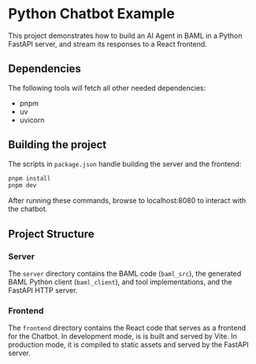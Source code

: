 Python Chatbot Example
======================

This project demonstrates how to build an AI Agent in BAML
in a Python FastAPI server, and stream its responses to a
React frontend.

## Dependencies

The following tools will fetch all other needed dependencies:

 - pnpm
 - uv
 - uvicorn

## Building the project

The scripts in `package.json` handle building the server and the
frontend:

```bash
pnpm install
pnpm dev
```

After running these commands, browse to localhost:8080 to interact
with the chatbot.

## Project Structure

### Server

The `server` directory contains the BAML code (`baml_src`), the generated
BAML Python client (`baml_client`), and tool implementations,
and the FastAPI HTTP server.

### Frontend

The `frontend` directory contains the React code that serves as a
frontend for the Chatbot. In development mode, is is built and
served by Vite. In production mode, it is compiled to static assets
and served by the FastAPI server.